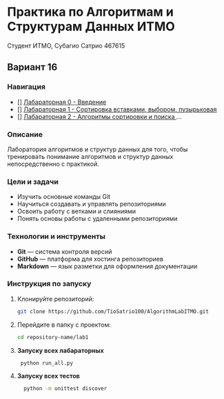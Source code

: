 # Практика по Алгоритмам и Cтруктурам Данных ИТМО

Студент ИТМО, Субагио Сатрио 467615

## Вариант 16

### Навигация

- [] [Лабараторная 0 - Введение ](lab.md)
- [] [Лабараторная 1 - Сортировка вставками, выбором, пузырьковая](lab1.md)
- [] [Лабараторная 2 - Алгоритмы сортировки и поиска ](lab2.md)
  ...

### Описание

Лаборатория алгоритмов и структур данных для того, чтобы тренировать понимание алгоритмов и структур данных непосредственно с практикой.

### Цели и задачи

- Изучить основные команды Git
- Научиться создавать и управлять репозиториями
- Освоить работу с ветками и слияниями
- Понять основы работы с удаленными репозиториями

### Технологии и инструменты

- **Git** — система контроля версий
- **GitHub** — платформа для хостинга репозиториев
- **Markdown** — язык разметки для оформления документации

### Инструкция по запуску

1. Клонируйте репозиторий:
   ```bash
   git clone https://github.com/TioSatrio100/AlgorithmLabITMO.git
   ```
2. Перейдите в папку с проектом:
   ```bash
   cd repository-name/lab1
   ```
3. **Запуску всех лабараторных**
   ```bash
    python run_all.py
   ```
4. **Запуску всех тестов**
   ```bash
     python -m unittest discover
   ```
